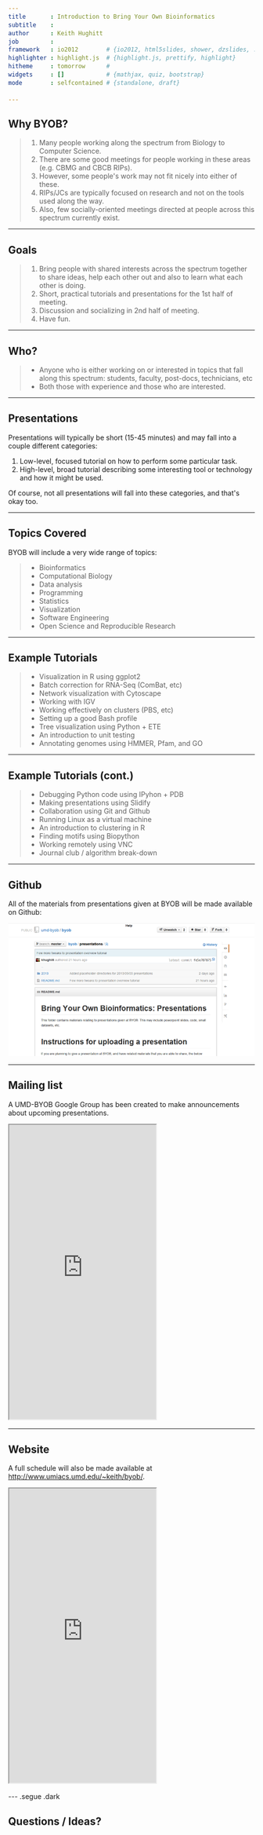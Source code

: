 ```yaml
---
title       : Introduction to Bring Your Own Bioinformatics
subtitle    :
author      : Keith Hughitt
job         :
framework   : io2012        # {io2012, html5slides, shower, dzslides, ...}
highlighter : highlight.js  # {highlight.js, prettify, highlight}
hitheme     : tomorrow      #
widgets     : []            # {mathjax, quiz, bootstrap}
mode        : selfcontained # {standalone, draft}

---
```


## Why BYOB?

> 1. Many people working along the spectrum from <span class='blue2'>Biology
     </span> to <span class='blue2'>Computer Science</span>.
> 2. There are some good meetings for people working in these areas (e.g. CBMG
     and CBCB RIPs).
> 3. However, some people's work may not fit nicely into either of these.
> 4. RIPs/JCs are typically focused on research and not on the tools used along
     the way.
> 5. Also, few socially-oriented meetings directed at people across this spectrum
     currently exist.

---

## Goals

> 1. Bring people with shared interests <span class='blue2'>across the spectrum
     </span> together to share ideas, help each other out and also to learn what
     each other is doing.
> 2. Short, practical tutorials and presentations for the 1st half of meeting.
> 3. Discussion and socializing in 2nd half of meeting.
> 4. Have fun.

---

## Who?

> - Anyone who is either working on or interested in topics that fall along this
spectrum: students, faculty, post-docs, technicians, etc
> - Both those with experience and those who are interested.

---

## Presentations

Presentations will typically be short (15-45 minutes) and may fall into a
couple different categories:

1. <span class='blue'>Low-level</span>, focused tutorial on how to perform some
   particular task.
2. <span class='blue3'>High-level</span>, broad tutorial describing some
   interesting tool or technology and how it might be used.

Of course, not all presentations will fall into these categories, and that's
okay too.

---

## Topics Covered

BYOB will include a very wide range of topics:

> - Bioinformatics
> - Computational Biology
> - Data analysis
> - Programming
> - Statistics
> - Visualization
> - Software Engineering
> - Open Science and Reproducible Research

---

## Example Tutorials

> - Visualization in R using ggplot2
> - Batch correction for RNA-Seq (ComBat, etc)
> - Network visualization with Cytoscape
> - Working with IGV
> - Working effectively on clusters (PBS, etc)
> - Setting up a good Bash profile
> - Tree visualization using Python + ETE
> - An introduction to unit testing
> - Annotating genomes using HMMER, Pfam, and GO

---

## Example Tutorials (cont.)

> - Debugging Python code using IPyhon + PDB
> - Making presentations using Slidify
> - Collaboration using Git and Github
> - Running Linux as a virtual machine
> - An introduction to clustering in R
> - Finding motifs using Biopython
> - Working remotely using VNC
> - Journal club / algorithm break-down

---

## Github

All of the materials from presentations given at BYOB will be made available
on Github:

![Github](assets/img/github.png)

---

## Mailing list

A UMD-BYOB Google Group has been created to make announcements about upcoming
presentations.


<iframe src='http://groups.google.com/forum/#!forum/umd-byob' height='600px'></iframe>

---

## Website

A full schedule will also be made available at http://www.umiacs.umd.edu/~keith/byob/.

<iframe src='http://www.umiacs.umd.edu/~keith/byob/' height='600px'></iframe>

--- .segue .dark

## Questions / Ideas?

